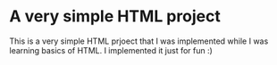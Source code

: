 # A very simple HTML project

This is a very simple HTML prjoect that I was implemented while I was learning basics of HTML.
I implemented it just for fun :)
